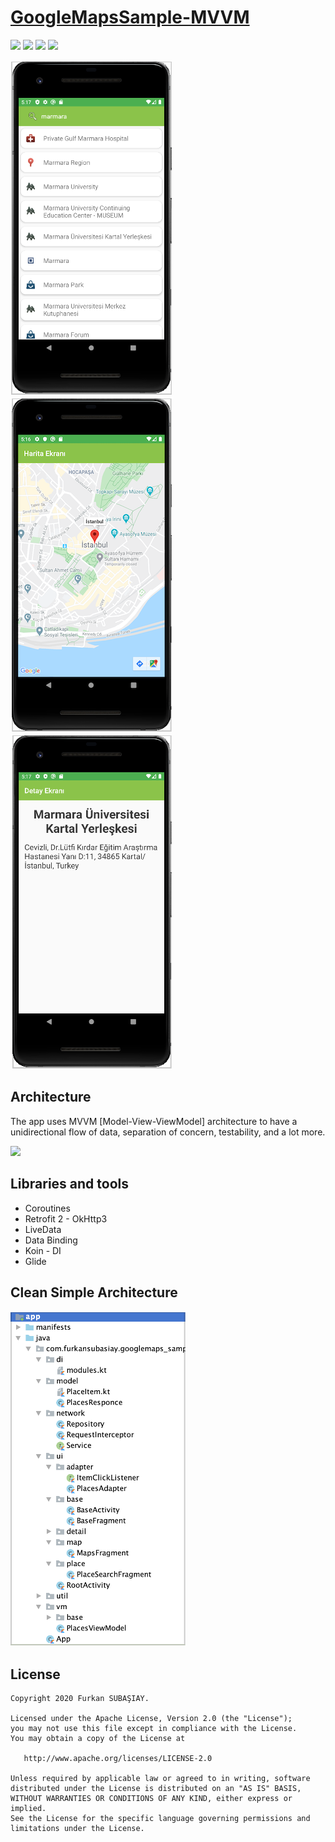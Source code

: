 
# [GoogleMapsSample-MVVM](https://github.com/furkansubasiay/GoogleMapsSample-MVVM "GoogleMapsSample")

![](https://img.shields.io/badge/Kotlin-1.3.xxx-brightgreen.svg) ![](https://img.shields.io/badge/Kotlin--Android--Extensions-plugin-red.svg) ![](https://img.shields.io/badge/Clean--Code-MVVM-brightgreen.svg) ![](https://img.shields.io/badge/API-21%2B-brightgreen.svg?style=flat)


![](https://github.com/furkansubasiay/GoogleMapsSample-MVVM/blob/master/app/src/main/res/raw/search_screen.png)     ![](https://github.com/furkansubasiay/GoogleMapsSample-MVVM/blob/master/app/src/main/res/raw/map_screen.png)     ![](https://github.com/furkansubasiay/GoogleMapsSample-MVVM/blob/master/app/src/main/res/raw/detail_screen.png) 


## Architecture

The app uses MVVM [Model-View-ViewModel] architecture to have a unidirectional flow of data, separation of concern, testability, and a lot more.

![](https://developer.android.com/topic/libraries/architecture/images/final-architecture.png)

## Libraries and tools

   - Coroutines
   - Retrofit 2 - OkHttp3 
   - LiveData 
   - Data Binding 
   - Koin - DI
   - Glide 
   
   
## Clean Simple Architecture

![](https://github.com/furkansubasiay/GoogleMapsSample-MVVM/blob/master/app/src/main/res/raw/architecture.png)


## License

    Copyright 2020 Furkan SUBAŞIAY.
    
    Licensed under the Apache License, Version 2.0 (the "License");
    you may not use this file except in compliance with the License.
    You may obtain a copy of the License at
    
       http://www.apache.org/licenses/LICENSE-2.0
    
    Unless required by applicable law or agreed to in writing, software
    distributed under the License is distributed on an "AS IS" BASIS,
    WITHOUT WARRANTIES OR CONDITIONS OF ANY KIND, either express or implied.
    See the License for the specific language governing permissions and
    limitations under the License.

